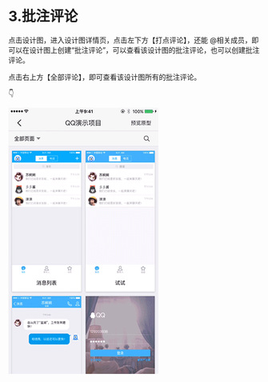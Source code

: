 # 3.批注评论

点击设计图，进入设计图详情页，点击左下方【打点评论】，还能 @相关成员，即可以在设计图上创建“批注评论”，可以查看该设计图的批注评论，也可以创建批注评论。 

点击右上方【全部评论】，即可查看该设计图所有的批注评论。 

👇

![](../../.gitbook/assets/3%20%283%29.gif)

